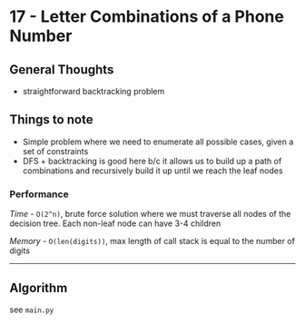 # 17 - Letter Combinations of a Phone Number

## General Thoughts
- straightforward backtracking problem

## Things to note
- Simple problem where we need to enumerate all possible cases, given a set of constraints
- DFS + backtracking is good here b/c it allows us to build up a path of combinations
  and recursively build it up until we reach the leaf nodes

### Performance

*Time* - `O(2^n)`, brute force solution where we must traverse all nodes of the decision tree. Each non-leaf node can have 3-4 children

*Memory* - `O(len(digits))`, max length of call stack is equal to the number of digits 

---

## Algorithm
see `main.py`